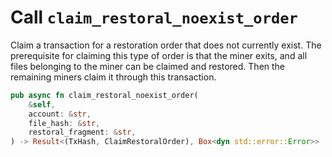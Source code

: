 # Call `claim_restoral_noexist_order`

Claim a transaction for a restoration order that does not currently exist. The prerequisite for claiming this type of order is that the miner exits, and all files belonging to the miner can be claimed and restored. Then the remaining miners claim it through this transaction.

```rust
pub async fn claim_restoral_noexist_order(
    &self,
    account: &str,
    file_hash: &str,
    restoral_fragment: &str,
) -> Result<(TxHash, ClaimRestoralOrder), Box<dyn std::error::Error>> 
```

